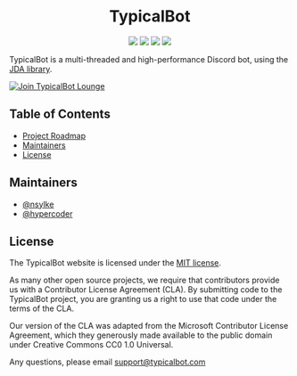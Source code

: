 <h1 align="center">TypicalBot</h1>
<p align="center">
	<a href="https://typicalbot.com"><img src="https://img.shields.io/badge/website-typicalbot.com-brightgreen.svg"></a>
	<a href="https://discord.gg/typicalbot"><img src="https://discordapp.com/api/guilds/163038706117115906/embed.png?style=shield"></a>
	<a href="https://www.patreon.com/TypicalBot"><img src="https://img.shields.io/badge/donate-typicalbot-blue.svg"></a>
	<a href="LICENSE.md"><img src="https://img.shields.io/github/license/typicalbot/typicalbot.com.svg"></a>
</p>


TypicalBot is a multi-threaded and high-performance Discord bot, using the [JDA library](https://github.com/DV8FromTheWorld/JDA).

[![Join TypicalBot Lounge](https://discordapp.com/api/guilds/163038706117115906/embed.png?style=banner2)](https://discord.gg/typicalbot)

## Table of Contents

- [Project Roadmap](#project-roadmap)
- [Maintainers](#maintainers)
- [License](#license)


## Maintainers

- [@nsylke](https://nsylke.me)
- [@hypercoder](https://hypercoder.me)

## License

The TypicalBot website is licensed under the [MIT license](./LICENSE.md).

As many other open source projects, we require that contributors provide us with a Contributor License Agreement (CLA). By submitting code to the TypicalBot project, you are granting us a right to use that code under the terms of the CLA.

Our version of the CLA was adapted from the Microsoft Contributor License Agreement, which they generously made available to the public domain under Creative Commons CC0 1.0 Universal.

Any questions, please email support@typicalbot.com
